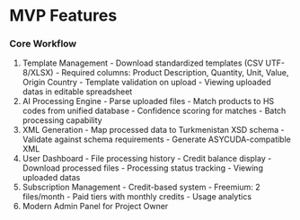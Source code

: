 # MVP Features

### Core Workflow

  1. Template Management
    - Download standardized templates (CSV UTF-8/XLSX)
    - Required columns: Product Description, Quantity, Unit, Value, Origin Country
    - Template validation on upload
    - Viewing uploaded datas in editable spreadsheet
  2. AI Processing Engine
    - Parse uploaded files
    - Match products to HS codes from unified database
    - Confidence scoring for matches
    - Batch processing capability
  3. XML Generation
    - Map processed data to Turkmenistan XSD schema
    - Validate against schema requirements
    - Generate ASYCUDA-compatible XML
  4. User Dashboard
    - File processing history
    - Credit balance display
    - Download processed files
    - Processing status tracking
    - Viewing uploaded datas
  5. Subscription Management
    - Credit-based system
    - Freemium: 2 files/month
    - Paid tiers with monthly credits
    - Usage analytics
  6. Modern Admin Panel for Project Owner
  